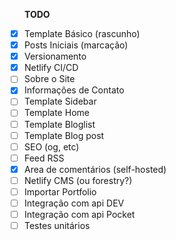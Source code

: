 <script>
  import { metatags } from '@sveltech/routify'
  metatags.title = 'roadmap'+ " | ricco.dev.br"
</script>
<style>
  ul {
    list-style: none;
    padding: 0;
  }
  .tags {
    display: flex;
  }
  .tags li {
    margin-right: 5px;
  }
  
ul{
list-style: none;
padding-left: 0;
}
</style>

**TODO**

- [x] Template Básico (rascunho)
- [x] Posts Iniciais (marcação)
- [x] Versionamento
- [x] Netlify CI/CD
- [ ] Sobre o Site
- [x] Informações de Contato 
- [ ] Template Sidebar
- [ ] Template Home
- [ ] Template Bloglist
- [ ] Template Blog post
- [ ] SEO (og, etc)
- [ ] Feed RSS
- [x] Area de comentários (self-hosted)
- [ ] Netlify CMS (ou forestry?)
- [ ] Importar Portfolio
- [ ] Integração com api DEV
- [ ] Integração com api Pocket
- [ ] Testes unitários
